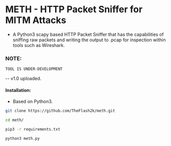 # METH - HTTP Packet Sniffer for MITM Attacks

- A Python3 scapy based HTTP Packet Sniffer that has the capabilities of sniffing raw packets and writing the output to .pcap for inspection within tools such as Wireshark.

### NOTE:
```
TOOL IS UNDER-DEVELOPMENT
```

-- v1.0 uploaded.
#### Installation:
- Based on Python3.
```bash
git clone https://github.com/TheFlash2k/meth.git
```

```bash
cd meth/
```
```bash
pip3 -r requirements.txt
```

```bash
python3 meth.py
```
